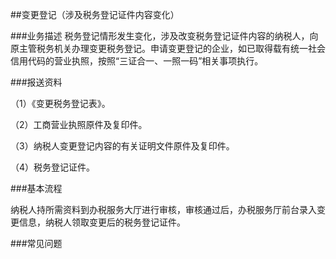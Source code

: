 ##变更登记（涉及税务登记证件内容变化）

###业务描述
    税务登记情形发生变化，涉及改变税务登记证件内容的纳税人，向原主管税务机关办理变更税务登记。申请变更登记的企业，如已取得载有统一社会信用代码的营业执照，按照“三证合一、一照一码”相关事项执行。

###报送资料

（1）《变更税务登记表》。

（2）工商营业执照原件及复印件。

（3）纳税人变更登记内容的有关证明文件原件及复印件。

（4）税务登记证件。

###基本流程

  纳税人持所需资料到办税服务大厅进行审核，审核通过后，办税服务厅前台录入变更信息，纳税人领取变更后的税务登记证件。

###常见问题